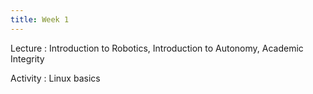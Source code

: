 ```yaml
---
title: Week 1
---
```


Lecture
: Introduction to Robotics, Introduction to Autonomy, Academic Integrity

Activity
: Linux basics
